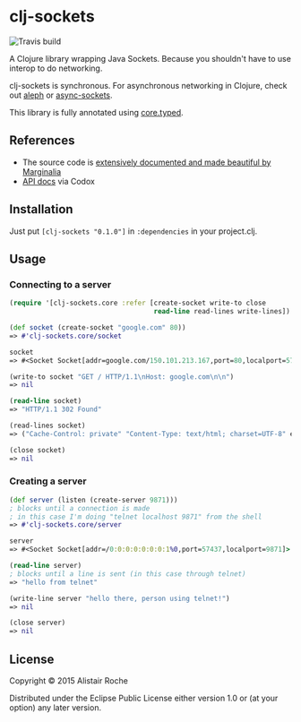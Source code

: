 # clj-sockets

![Travis build](https://travis-ci.org/atroche/clj-sockets.svg?branch=master)

A Clojure library wrapping Java Sockets. Because you shouldn't have to use interop to do networking.

clj-sockets is synchronous. For asynchronous networking in Clojure, check out [aleph](https://github.com/ztellman/aleph) or [async-sockets](https://github.com/bguthrie/async-sockets).

This library is fully annotated using [core.typed](https://github.com/clojure/core.typed).

## References

*    The source code is [extensively documented and made beautiful by Marginalia](http://atroche.github.io/clj-sockets/)
*    [API docs](http://atroche.github.io/clj-sockets/doc/clj-sockets.core.html) via Codox

## Installation

Just put `[clj-sockets "0.1.0"]` in `:dependencies` in your project.clj.

## Usage

### Connecting to a server

```clojure
(require '[clj-sockets.core :refer [create-socket write-to close
                                    read-line read-lines write-lines])

(def socket (create-socket "google.com" 80))
=> #'clj-sockets.core/socket

socket
=> #<Socket Socket[addr=google.com/150.101.213.167,port=80,localport=57433]>

(write-to socket "GET / HTTP/1.1\nHost: google.com\n\n")
=> nil

(read-line socket)
=> "HTTP/1.1 302 Found"

(read-lines socket)
=> ("Cache-Control: private" "Content-Type: text/html; charset=UTF-8" etc.)

(close socket)
=> nil
```

### Creating a server

```clojure
(def server (listen (create-server 9871)))
; blocks until a connection is made
; in this case I'm doing "telnet localhost 9871" from the shell
=> #'clj-sockets.core/server

server
=> #<Socket Socket[addr=/0:0:0:0:0:0:0:1%0,port=57437,localport=9871]>

(read-line server)
; blocks until a line is sent (in this case through telnet)
=> "hello from telnet"

(write-line server "hello there, person using telnet!")
=> nil

(close server)
=> nil
```


## License

Copyright © 2015 Alistair Roche

Distributed under the Eclipse Public License either version 1.0 or (at
your option) any later version.
